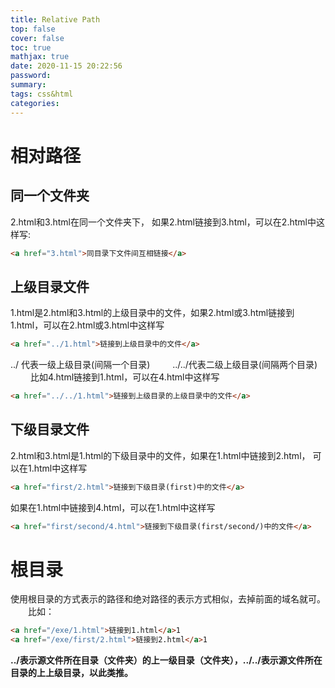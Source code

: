 ```yaml
---
title: Relative Path
top: false
cover: false
toc: true
mathjax: true
date: 2020-11-15 20:22:56
password:
summary:
tags: css&html
categories:
---
```


# 相对路径

## 同一个文件夹

2.html和3.html在同一个文件夹下， 如果2.html链接到3.html，可以在2.html中这样写:

```html
<a href="3.html">同目录下文件间互相链接</a>
```

## 上级目录文件

1.html是2.html和3.html的上级目录中的文件，如果2.html或3.html链接到1.html，可以在2.html或3.html中这样写

```html
<a href="../1.html">链接到上级目录中的文件</a>
```

../ 代表一级上级目录(间隔一个目录)
　　 ../../代表二级上级目录(间隔两个目录)
　　 比如4.html链接到1.html，可以在4.html中这样写

```html
<a href="../../1.html">链接到上级目录的上级目录中的文件</a>
```

## 下级目录文件

2.html和3.html是1.html的下级目录中的文件，如果在1.html中链接到2.html， 可以在1.html中这样写

```html
<a href="first/2.html">链接到下级目录(first)中的文件</a>
```

如果在1.html中链接到4.html，可以在1.html中这样写

```html
<a href="first/second/4.html">链接到下级目录(first/second/)中的文件</a>
```

# 根目录

使用根目录的方式表示的路径和绝对路径的表示方式相似，去掉前面的域名就可。
　　比如：

```html
<a href="/exe/1.html">链接到1.html</a>1
<a href="/exe/first/2.html">链接到2.html</a>1
```



**../表示源文件所在目录（文件夹）的上一级目录（文件夹），../../表示源文件所在目录的上上级目录，以此类推。**

